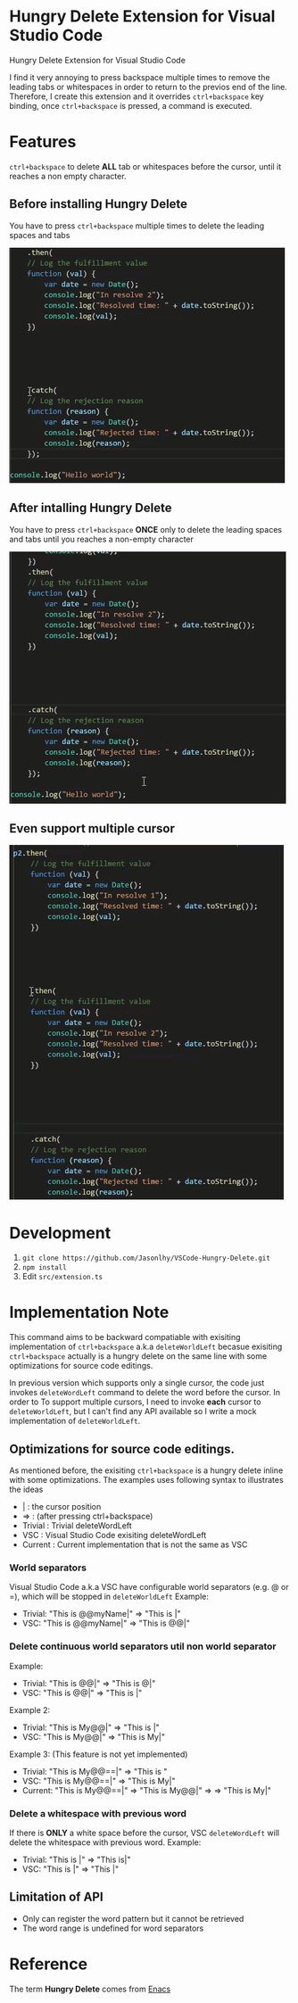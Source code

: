 # Hungry Delete Extension for Visual Studio Code
Hungry Delete Extension for Visual Studio Code

I find it very annoying to press backspace multiple times to remove the leading tabs or whitespaces in order to return to the previos end of the line. 
Therefore, I create this extension and it overrides `ctrl+backspace` key binding, once `ctrl+backspace` is pressed, a command is executed.

# Features
`ctrl+backspace` to delete **ALL** tab or whitespaces before the cursor, until it reaches a non empty character.

## Before installing Hungry Delete
You have to press `ctrl+backspace` multiple times to delete the leading spaces and tabs

![BeforeExtension](images/before.gif)

## After intalling Hungry Delete
You have to press `ctrl+backspace` **ONCE** only to delete the leading spaces and tabs until you reaches a non-empty character

![AfterExtension](images/after.gif)

## Even support multiple cursor
![multiple_cursor](images/multiple.gif)

# Development
1. `git clone https://github.com/Jasonlhy/VSCode-Hungry-Delete.git`
2. `npm install`
3. Edit `src/extension.ts`

# Implementation Note
This command aims to be backward compatiable with exisiting implementation of `ctrl+backspace` a.k.a `deleteWorldLeft` 
becasue exisiting `ctrl+backspace` actually is a hungry delete on the same line with some optimizations
for source code editings.

In previous version which supports only a single cursor, the code just invokes `deleteWordLeft` command to delete the word before the cursor.
In order to To support multiple cursors, I need to invoke **each** cursor to `deleteWorldLeft`, but I can't find any API available 
so I write a mock implementation of `deleteWorldLeft`. 

## Optimizations for source code editings.
As mentioned before, the exisiting `ctrl+backspace` is a hungry delete inline with some optimizations. The examples uses following syntax to illustrates the ideas
- | : the cursor position
- => : (after pressing ctrl+backspace)
- Trivial : Trivial deleteWordLeft
- VSC : Visual Studio Code exisiting deleteWordLeft
- Current : Current implementation that is not the same as VSC

### World separators
Visual Studio Code a.k.a VSC have configurable world separators (e.g. @ or =), which will be stopped in `deleteWorldLeft` 
Example:
- Trivial:  "This is @@myName|"  => "This is |"
- VSC:  "This is @@myName|"  => "This is @@|"

### Delete continuous world separators util non world separator
Example:
- Trivial:  "This is @@|"  =>  "This is @|"
- VSC:  "This is @@|"  => "This is |"

Example 2:
- Trivial:  "This is My@@|"  =>  "This is |"
- VSC:  "This is My@@|"  => "This is My|"

Example 3: (This feature is not yet implemented)
- Trivial:  "This is My@@==|"  =>  "This is "
- VSC:  "This is My@@==|"  => "This is My|"
- Current:  "This is My@@==|"  => "This is My@@|" =>  => "This is My|"

### Delete a whitespace with previous word
If there is **ONLY** a white space before the cursor, VSC `deleteWordLeft` will delete the whitespace with previous word.
Example:
- Trivial:  "This is |"  => "This is|"
- VSC:  "This is |"  => "This |"

## Limitation of API
- Only can register the word pattern but it cannot be retrieved
- The word range is undefined for word separators

# Reference
The term **Hungry Delete** comes from [Enacs](http://www.gnu.org/software/emacs/manual/html_node/emacs/Hungry-Delete.html)